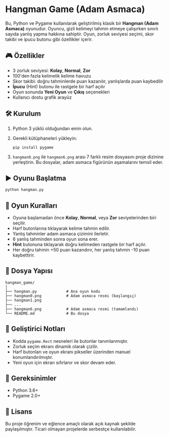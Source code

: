# Hangman Game (Adam Asmaca)

Bu, Python ve Pygame kullanılarak geliştirilmiş klasik bir **Hangman (Adam Asmaca)** oyunudur. Oyuncu, gizli kelimeyi tahmin etmeye çalışırken sınırlı sayıda yanlış yapma hakkına sahiptir. Oyun, zorluk seviyesi seçimi, skor takibi ve ipucu butonu gibi özellikler içerir.

## 🎮 Özellikler

* 3 zorluk seviyesi: **Kolay**, **Normal**, **Zor**
* 100'den fazla kelimelik kelime havuzu
* Skor takibi: doğru tahminlerde puan kazanılır, yanlışlarda puan kaybedilir
* **İpucu** (Hint) butonu ile rastgele bir harf açılır
* Oyun sonunda **Yeni Oyun** ve **Çıkış** seçenekleri
* Kullanıcı dostu grafik arayüz

## 🛠 Kurulum

1. Python 3 yüklü olduğundan emin olun.
2. Gerekli kütüphaneleri yükleyin:

   ```bash
   pip install pygame
   ```
3. `hangman0.png` ile `hangman6.png` arası 7 farklı resim dosyasını proje dizinine yerleştirin. Bu dosyalar, adam asmaca figürünün aşamalarını temsil eder.

## ▶️ Oyunu Başlatma

```bash
python hangman.py
```

## 🎯 Oyun Kuralları

* Oyuna başlamadan önce **Kolay**, **Normal**, veya **Zor** seviyelerinden biri seçilir.
* Harf butonlarına tıklayarak kelime tahmin edilir.
* Yanlış tahminler adam asmaca çizimini ilerletir.
* 6 yanlış tahminden sonra oyun sona erer.
* **Hint** butonuna tıklayarak doğru kelimeden rastgele bir harf açılır.
* Her doğru tahmin +50 puan kazandırır, her yanlış tahmin -10 puan kaybettirir.

## 📁 Dosya Yapısı

```
hangman_game/
│
├── hangman.py             # Ana oyun kodu
├── hangman0.png           # Adam asmaca resmi (başlangıç)
├── hangman1.png
├── ...
├── hangman6.png           # Adam asmaca resmi (tamamlandı)
└── README.md              # Bu dosya
```

## 🧠 Geliştirici Notları

* Kodda `pygame.Rect` nesneleri ile butonlar tanımlanmıştır.
* Zorluk seçim ekranı dinamik olarak çizilir.
* Harf butonları ve oyun ekranı pikseller üzerinden manuel konumlandırılmıştır.
* Yeni oyun için ekran sıfırlanır ve skor devam eder.

## 📌 Gereksinimler

* Python 3.6+
* Pygame 2.0+

## 📝 Lisans

Bu proje öğrenim ve eğlence amaçlı olarak açık kaynak şekilde paylaşılmıştır. Ticari olmayan projelerde serbestçe kullanılabilir.
